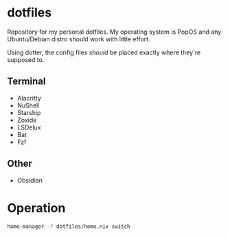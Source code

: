 # dotfiles

Repository for my personal dotfiles. My operating system is PopOS and any Ubuntu/Debian distro should work with little effort.

Using dotter, the config files *should* be placed exactly where they're supposed to.

## Terminal
 - Alacritty
 - NuShell
 - Starship
 - Zoxide
 - LSDelux
 - Bat
 - Fzf

## Other
 - Obsidian


# Operation
```bash
home-manager -f dotfiles/home.nix switch
```
